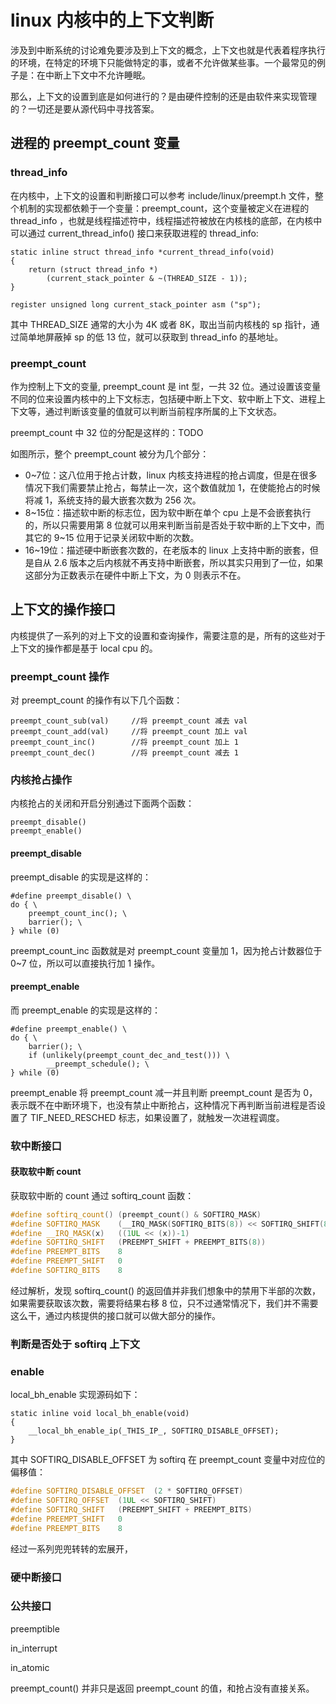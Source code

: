# linux 内核中的上下文判断
涉及到中断系统的讨论难免要涉及到上下文的概念，上下文也就是代表着程序执行的环境，在特定的环境下只能做特定的事，或者不允许做某些事。一个最常见的例子是：在中断上下文中不允许睡眠。  

那么，上下文的设置到底是如何进行的？是由硬件控制的还是由软件来实现管理的？一切还是要从源代码中寻找答案。  


## 进程的 preempt_count 变量

### thread_info
在内核中，上下文的设置和判断接口可以参考 include/linux/preempt.h 文件，整个机制的实现都依赖于一个变量：preempt_count，这个变量被定义在进程的  thread_info ，也就是线程描述符中，线程描述符被放在内核栈的底部，在内核中可以通过 current_thread_info() 接口来获取进程的 thread_info:

```
static inline struct thread_info *current_thread_info(void)
{
	return (struct thread_info *)
		(current_stack_pointer & ~(THREAD_SIZE - 1));
}

register unsigned long current_stack_pointer asm ("sp");

```
其中 THREAD_SIZE 通常的大小为 4K 或者 8K，取出当前内核栈的 sp 指针，通过简单地屏蔽掉 sp 的低 13 位，就可以获取到 thread_info 的基地址。  

### preempt_count
作为控制上下文的变量, preempt_count 是 int 型，一共 32 位。通过设置该变量不同的位来设置内核中的上下文标志，包括硬中断上下文、软中断上下文、进程上下文等，通过判断该变量的值就可以判断当前程序所属的上下文状态。  

preempt_count 中 32 位的分配是这样的：TODO

如图所示，整个 preempt_count 被分为几个部分：
* 0~7位：这八位用于抢占计数，linux 内核支持进程的抢占调度，但是在很多情况下我们需要禁止抢占，每禁止一次，这个数值就加 1，在使能抢占的时候将减 1，系统支持的最大嵌套次数为 256 次。  
* 8~15位：描述软中断的标志位，因为软中断在单个 cpu 上是不会嵌套执行的，所以只需要用第 8 位就可以用来判断当前是否处于软中断的上下文中，而其它的 9~15 位用于记录关闭软中断的次数。  
* 16~19位：描述硬中断嵌套次数的，在老版本的 linux 上支持中断的嵌套，但是自从 2.6 版本之后内核就不再支持中断嵌套，所以其实只用到了一位，如果这部分为正数表示在硬件中断上下文，为 0 则表示不在。  


## 上下文的操作接口

内核提供了一系列的对上下文的设置和查询操作，需要注意的是，所有的这些对于上下文的操作都是基于 local cpu 的。  

### preempt_count 操作
对 preempt_count 的操作有以下几个函数：

```
preempt_count_sub(val)     //将 preempt_count 减去 val
preempt_count_add(val)     //将 preempt_count 加上 val
preempt_count_inc()        //将 preempt_count 加上 1    
preempt_count_dec()        //将 preempt_count 减去 1    
```

### 内核抢占操作
内核抢占的关闭和开启分别通过下面两个函数：

```
preempt_disable()
preempt_enable()
```

####  preempt_disable
preempt_disable 的实现是这样的：

```
#define preempt_disable() \
do { \
	preempt_count_inc(); \
	barrier(); \
} while (0)
```

preempt_count_inc 函数就是对 preempt_count 变量加 1，因为抢占计数器位于 0~7 位，所以可以直接执行加 1 操作。  

#### preempt_enable
而 preempt_enable 的实现是这样的：

```
#define preempt_enable() \
do { \
	barrier(); \
	if (unlikely(preempt_count_dec_and_test())) \
		__preempt_schedule(); \
} while (0)
```

preempt_enable 将 preempt_count 减一并且判断 preempt_count 是否为 0，表示既不在中断环境下，也没有禁止中断抢占，这种情况下再判断当前进程是否设置了 TIF_NEED_RESCHED 标志，如果设置了，就触发一次进程调度。  



### 软中断接口

#### 获取软中断 count
获取软中断的 count 通过 softirq_count 函数：

```c++
#define softirq_count()	(preempt_count() & SOFTIRQ_MASK)                   //等价于 preempt_count & 0xff00
#define SOFTIRQ_MASK	(__IRQ_MASK(SOFTIRQ_BITS(8)) << SOFTIRQ_SHIFT(8))  //等价于 0xff << 8 = 0xff00;
#define __IRQ_MASK(x)	((1UL << (x))-1)                                   //等价于 (1<<8) - 1,也就是 0xff
#define SOFTIRQ_SHIFT	(PREEMPT_SHIFT + PREEMPT_BITS(8))
#define PREEMPT_BITS	8
#define PREEMPT_SHIFT	0
#define SOFTIRQ_BITS	8
```

经过解析，发现 softirq_count() 的返回值并非我们想象中的禁用下半部的次数，如果需要获取该次数，需要将结果右移 8 位，只不过通常情况下，我们并不需要这么干，通过内核提供的接口就可以做大部分的操作。    

### 判断是否处于 softirq 上下文


### enable

local_bh_enable 实现源码如下：

```
static inline void local_bh_enable(void)
{
	__local_bh_enable_ip(_THIS_IP_, SOFTIRQ_DISABLE_OFFSET);
}
```

其中 SOFTIRQ_DISABLE_OFFSET 为 softirq 在 preempt_count 变量中对应位的偏移值：

```c++
#define SOFTIRQ_DISABLE_OFFSET	(2 * SOFTIRQ_OFFSET)
#define SOFTIRQ_OFFSET	(1UL << SOFTIRQ_SHIFT)
#define SOFTIRQ_SHIFT	(PREEMPT_SHIFT + PREEMPT_BITS)
#define PREEMPT_SHIFT	0
#define PREEMPT_BITS	8
```

经过一系列兜兜转转的宏展开，



### 硬中断接口


### 公共接口
preemptible

in_interrupt

in_atomic

preempt_count() 并非只是返回 preempt_count 的值，和抢占没有直接关系。